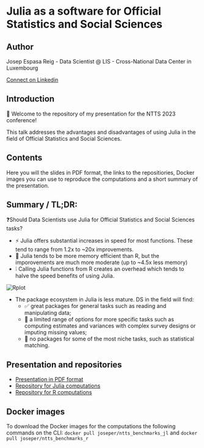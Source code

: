 # Julia as a software for Official Statistics and Social Sciences

## Author
Josep Espasa Reig - Data Scientist @ LIS - Cross-National Data Center in Luxembourg

[Connect on Linkedin](https://www.linkedin.com/in/josepespasareig)

## Introduction
:wave: Welcome to the repository of my presentation for the NTTS 2023 conference!

This talk addresses the advantages and disadvantages of using Julia in the field of Official Statistics and Social Sciences. 

## Contents
Here you will the slides in PDF format, the links to the repositiories, Docker images you can use to reproduce the computations and a short summary of the presentation.

## Summary / __TL;DR:__ 
:question:Should Data Scientists use Julia for Official Statistics and Social Sciences tasks?

* :zap: Julia offers substantial increases in speed for most functions. These tend to range from 1.2x to ~20x improvements.
* :elephant: Julia tends to be more memory efficient than R, but the imporovements are much more moderate (up to ~4.5x less memory)
* :grey_exclamation: Calling Julia functions from R creates an overhead which tends to halve the speed benefits of using Julia. 

![Rplot](https://user-images.githubusercontent.com/8353293/222904287-0685f33e-35a3-4796-a750-087dbf9c9a50.png)

* The package ecosystem in Julia is less mature. DS in the field will find:
  *  :white_check_mark: great packages for general tasks such as reading and manipulating data;
  *  :large_orange_diamond: a limited range of options for more specific tasks such as computing estimates and variances with complex survey designs or imputing missing values;
  *  :red_circle: no packages for some of the most niche tasks, such as statistical matching.

## Presentation and repositories

* [Presentation in PDF format](https://github.com/JosepER/ntts2023_julia_for_official_statistics)
* [Repository for Julia computations](https://github.com/JosepER/ntts_2023_benchmarking_julia)
* [Repository for R computations](https://github.com/JosepER/ntts_2023_benchmarking_r)

## Docker images
To download the Docker images for the computations the following commands on the CLI:
`docker pull joseper/ntts_benchmarks_jl`
and 
`docker pull joseper/ntts_benchmarks_r`


